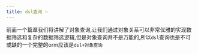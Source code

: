 ```yaml
---
title: dsl查询 ✨
---
```

前面一个篇章我们将讲解了对象查询,让我们通过对象关系可以非常优雅的实现数据筛选和复杂的数据筛选逻辑,但是对象查询并不是万能的,所以`dsl`查询也是不可或缺的一个完整的orm应该是`dsl+对象查询`

